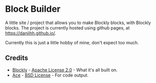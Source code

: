 # Block Builder
A little site / project that allows you to make Blockly blocks, with Blockly blocks. The project is currently hosted using github pages, at https://daniihh.github.io/.

Currently this is just a little hobby of mine, don't expect too much.

## Credits
- [Blockly](https://developers.google.com/blockly/) - [Apache License 2.0](blockly/LICENSE) - What it's all built on.
- [Ace](https://ace.c9.io/) - [BSD License](ace/LICENSE) - For code output.